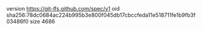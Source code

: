version https://git-lfs.github.com/spec/v1
oid sha256:78dc0684ac224b995b3e800f045db17cbccfeda11e518711fe1b9fb3f03486f0
size 4686
